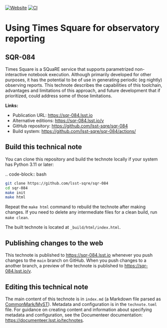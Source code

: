 [![Website](https://img.shields.io/badge/sqr--084-lsst.io-brightgreen.svg)](https://sqr-084.lsst.io)
[![CI](https://github.com/lsst-sqre/sqr-084/actions/workflows/ci.yaml/badge.svg)](https://github.com/lsst-sqre/sqr-084/actions/workflows/ci.yaml)

# Using Times Square for observatory reporting

## SQR-084

Times Square is a SQuaRE service that supports parametrized non-interactive notebook execution. Although primarily developed for other purposes, it has the potential to be of use in generating periodic (eg nightly) observing reports. This technote describes the capabilities of this toolchain, advantages and limitations of this approach, and future development that if prioritized, could address some of those limitations. 

**Links:**

- Publication URL: https://sqr-084.lsst.io
- Alternative editions: https://sqr-084.lsst.io/v
- GitHub repository: https://github.com/lsst-sqre/sqr-084
- Build system: https://github.com/lsst-sqre/sqr-084/actions/


## Build this technical note

You can clone this repository and build the technote locally if your system has Python 3.11 or later:

.. code-block:: bash

```sh
git clone https://github.com/lsst-sqre/sqr-084
cd sqr-084
make init
make html
```

Repeat the `make html` command to rebuild the technote after making changes.
If you need to delete any intermediate files for a clean build, run `make clean`.

The built technote is located at `_build/html/index.html`.

## Publishing changes to the web

This technote is published to https://sqr-084.lsst.io whenever you push changes to the `main` branch on GitHub.
When you push changes to a another branch, a preview of the technote is published to https://sqr-084.lsst.io/v.

## Editing this technical note

The main content of this technote is in `index.md` (a Markdown file parsed as [CommonMark/MyST](https://myst-parser.readthedocs.io/en/latest/index.html)).
Metadata and configuration is in the `technote.toml` file.
For guidance on creating content and information about specifying metadata and configuration, see the Documenteer documentation: https://documenteer.lsst.io/technotes.
